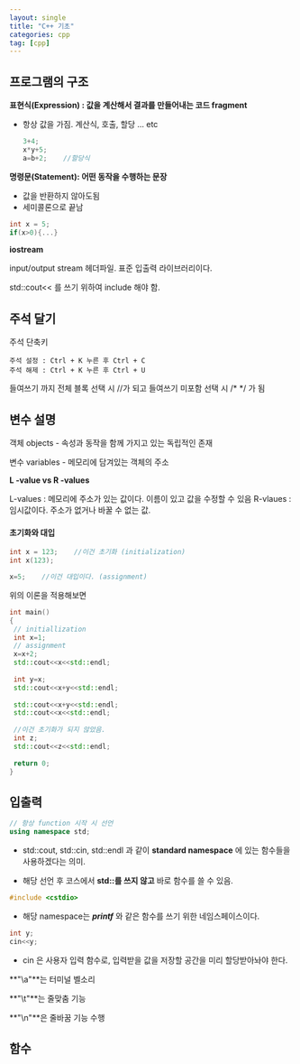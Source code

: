 ```yaml
---
layout: single
title: "C++ 기초"
categories: cpp
tag: [cpp]
---
```


## 프로그램의 구조

**표현식(Expression) : 값을 계산해서 결과를 만들어내는 코드 fragment**

- 항상 값을 가짐. 계산식, 호출, 할당 ... etc

  ```c++
  3+4;
  x*y+5;
  a=b+2;	//할당식
  ```

**명령문(Statement): 어떤 동작을 수행하는 문장**

* 값을 반환하지 않아도됨
* 세미콜론으로 끝남

```c++
int x = 5;
if(x>0){...}
```

**iostream**

input/output stream 헤더파일. 표준 입출력 라이브러리이다.

std::cout<< 를 쓰기 위하여 include 해야 함.



## 주석 달기

주석 단축키

```
주석 설정 : Ctrl + K 누른 후 Ctrl + C
주석 해제 : Ctrl + K 누른 후 Ctrl + U 
```



들여쓰기 까지 전체 블록 선택 시 //가 되고
들여쓰기 미포함 선택 시 /* */ 가 됨



## 변수 설명

객체 objects - 속성과 동작을 함께 가지고 있는 독립적인 존재

변수 variables - 메모리에 담겨있는 객체의 주소

**L -value vs R -values**

L-values : 메모리에 주소가 있는 값이다. 이름이 있고 값을 수정할 수 있음
R-vlaues : 임시값이다. 주소가 없거나 바꿀 수 없는 값.

#### 초기화와 대입

```c++
int x = 123;	//이건 초기화 (initialization)
int x(123);

x=5;	//이건 대입이다. (assignment)
```

위의 이론을 적용해보면

```c++
int main()
{  
 // initiallization
 int x=1;
 // assignment
 x=x+2;
 std::cout<<x<<std::endl;
 
 int y=x;
 std::cout<<x+y<<std::endl;
 
 std::cout<<x+y<<std::endl;
 std::cout<<x<<std::endl;
 
 //이건 초기화가 되지 않았음.   
 int z;
 std::cout<<z<<std::endl;
 
 return 0;
}
```



## 입출력

```c++
// 항상 function 시작 시 선언
using namespace std;
```

* std::cout, std::cin, std::endl 과 같이 **standard namespace** 에 있는 함수들을 
  사용하겠다는 의미.

* 해당 선언 후 코스에서 **std::를 쓰지 않고** 바로 함수를 쓸 수 있음.

```c++
#include <cstdio>
```

* 해당 namespace는 ***printf*** 와 같은 함수를 쓰기 위한 네임스페이스이다.

~~~c++
int y;
cin<<y;
~~~

* cin 은 사용자 입력 함수로, 입력받을 값을 저장할 공간을 미리 할당받아놔야 한다.



**"\a"**는 터미널 벨소리 

**"\t"**는 줄맞춤 기능

**"\n"**은 줄바꿈 기능 수행



## 함수 

